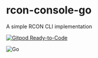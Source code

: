 
# rcon-console-go #
A simple RCON CLI implementation

[![Gitpod Ready-to-Code](https://img.shields.io/badge/Gitpod-Ready--to--Code-blue?logo=gitpod)](https://gitpod.io/#https://github.com/Eldius/rcon-console-go) 

![Go](https://github.com/Eldius/rcon-console-go/workflows/Go/badge.svg)
